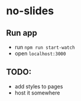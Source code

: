 # no-slides

## Run app
- run `npm run start-watch`
- open `localhost:3000`

## TODO:
- add styles to pages
- host it somewhere